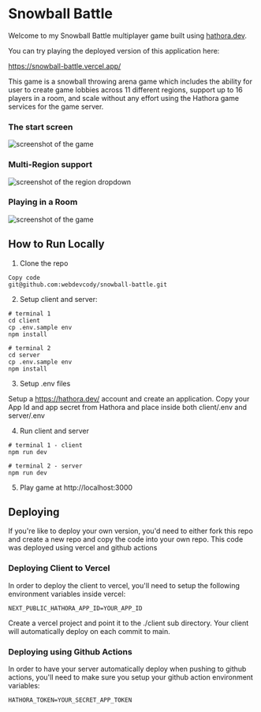 # Snowball Battle

Welcome to my Snowball Battle multiplayer game built using [hathora.dev](https://hathora.dev/?utm_source=webdevcody&utm_medium=banner&utm_campaign=2023).

You can try playing the deployed version of this application here:

https://snowball-battle.vercel.app/

This game is a snowball throwing arena game which includes the ability for user to create game lobbies across 11 different regions, support up to 16 players in a room, and scale without any effort using the Hathora game services for the game server.

### The start screen

![screenshot of the game](./docs/start.jpeg)

### Multi-Region support

![screenshot of the region dropdown](./docs/latency.jpeg)

### Playing in a Room

![screenshot of the game](./docs/game.jpeg)

## How to Run Locally

1. Clone the repo

```
Copy code
git@github.com:webdevcody/snowball-battle.git
```

2. Setup client and server:

```
# terminal 1
cd client
cp .env.sample env
npm install

# terminal 2
cd server
cp .env.sample env
npm install
```

3. Setup .env files

Setup a https://hathora.dev/ account and create an application. Copy your App Id and app secret from Hathora and place inside both client/.env and server/.env

4. Run client and server

```
# terminal 1 - client
npm run dev

# terminal 2 - server
npm run dev
```

5. Play game at http://localhost:3000

## Deploying

If you're like to deploy your own version, you'd need to either fork this repo and create a new repo and copy the code into your own repo. This code was deployed using vercel and github actions

### Deploying Client to Vercel

In order to deploy the client to vercel, you'll need to setup the following environment variables inside vercel:

```
NEXT_PUBLIC_HATHORA_APP_ID=YOUR_APP_ID
```

Create a vercel project and point it to the ./client sub directory. Your client will automatically deploy on each commit to main.

### Deploying using Github Actions

In order to have your server automatically deploy when pushing to github actions, you'll need to make sure you setup your github action environment variables:

```
HATHORA_TOKEN=YOUR_SECRET_APP_TOKEN
```
